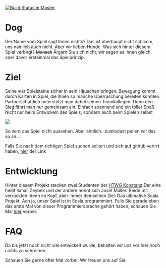 [![Build Status in Master](https://travis-ci.org/Akkarin007/Dog.svg?branch=master)](https://travis-ci.org/Akkarin007/Dog)


# Dog

Der Name vom Spiel sagt Ihnen nichts? Das ist überhaupt nicht schlimm, uns nämlich auch nicht. Aber wir lieben Hunde.
Was sich hinter diesem Spiel verbirgt? ~~Mensch~~ Ärgern Sie sich nicht, wir sagen es Ihnen gleich, aber davor ersteinmal das Spielprinzip.

# Ziel
Seine vier Spielsteine sicher in sein Häuschen bringen.
Bewegung kommt durch Karten in Spiel, die Ihnen so manche Überraschung bereiten könnten. 
Partnerschaftlich unterstützt man dabei seinen Teamkollegen. 
Denn den Sieg fährt man nur gemeinsam ein. Einfach spannend und ein toller Spaß. Nicht nur beim Entwickeln des Spiels, sondern auch beim Spielen selbst

![](https://m.media-amazon.com/images/S/aplus-media/sota/13d96b0d-69da-4451-b067-fc6117bc197c._SR970,300_.png)

So wird das Spiel nicht aussehen. Aber ähnlich.. zumindest peilen wir das so an...

Falls Sie nach dem richtigen Spiel suchen sollten und sich auf github verirrt haben, [hier](https://www.amazon.de/Schmidt-Spiele-49201-Dog/dp/B01INZMDM6 "Hier dürfen Sie klicken") der Link

# Entwicklung

Hinter diesem Projekt stecken zwei Studenten der [HTWG Konstanz](https://www.htwg-konstanz.de/ "Keine Angst, die Seite beißt nicht")
Der eine heißt Ismail Zeybek und der andere nennt sich Josef Müller. Beide mit verrückten Ideen im Kopf, aber immer demselben Ziel: Das ultimative Scala Projekt. Ach ja, unser Spiel ist in Scala programmiert. Falls Sie gerade eben das erste Mal von dieser Programmiersprache gehört haben, schauen Sie Mal [hier](https://www.scala-lang.org/ "Ist klickbar, vertrauen Sie uns") vorbei.

# FAQ

Da bis jetzt noch nicht viel entwickelt wurde, behalten wir uns vor hier noch nichts zu schreiben

Schauen Sie gerne öfter Mal vorbei. Wir freuen uns auf Sie.
